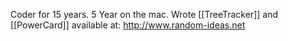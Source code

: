 

Coder for 15 years.  5 Year on the mac.  Wrote [[TreeTracker]] and [[PowerCard]] available at: http://www.random-ideas.net
